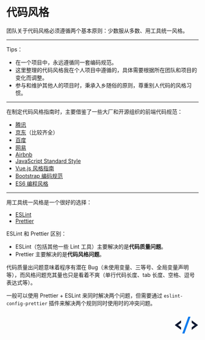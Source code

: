 # 代码风格

团队关于代码风格必须遵循两个基本原则：少数服从多数、用工具统一风格。

<hr>

Tips：

* 在一个项目中，永远遵循同一套编码规范。
* 这里整理的代码风格我在个人项目中遵循的，具体需要根据所在团队和项目的变化而调整。
* 参与和维护其他人的项目时，秉承入乡随俗的原则，尊重别人代码的风格习惯。

<hr>

在制定代码风格指南时，主要借鉴了一些大厂和开源组织的前端代码规范： 

* [腾讯](https://tgideas.qq.com/doc/index.html "TGideas 文档库")
* [京东](https://guide.aotu.io/index.html "凹凸实验室")（比较齐全）
* [百度](https://github.com/ecomfe/spec "spec")
* [网易](http://nec.netease.com/standard "NEC")
* [Airbnb](https://github.com/airbnb/javascript "Airbnb")
* [JavaScript Standard Style](https://github.com/standard/standard "JavaScript Standard Style")
* [Vue.js 风格指南](https://cn.vuejs.org/v2/style-guide/ "Vue.js 风格指南")
* [Bootstrap 编码规范](https://codeguide.bootcss.com/ "Bootstrap 编码规范")
* [ES6 编程风格](https://es6.ruanyifeng.com/#docs/style "Prettier")

<hr>

用工具统一风格是一个很好的选择：

* [ESLint](https://cn.eslint.org/ "ESLint 中文网")
* [Prettier](https://prettier.io/ "Prettier")

ESLint 和 Prettier 区别：

* ESLint（包括其他一些 Lint 工具）主要解决的是**代码质量问题**。
* Prettier 主要解决的是**代码风格问题**。

代码质量出问题意味着程序有潜在 Bug（未使用变量、三等号、全局变量声明等），而风格问题充其量也只是看着不爽（单行代码长度、tab 长度、空格、逗号表达式等）。

一般可以使用 Prettier + ESLint 来同时解决两个问题，但需要通过 `eslint-config-prettier` 插件来解决两个规则同时使用时的冲突问题。

<div style="text-align: right">
  <svg t="1607526012170" class="icon" viewBox="0 0 1024 1024" version="1.1" xmlns="http://www.w3.org/2000/svg" p-id="10484" width="64" height="64"><path d="M737.6 356.608a8.96 8.96 0 0 1 12.096-1.472l235.712 175.36a18.688 18.688 0 0 1 2.88 2.688v0.064a15.808 15.808 0 0 1-2.88 23.04l-235.712 175.36c0 2.56-1.28 4.928-3.328 6.464a8.96 8.96 0 0 1-12.096-1.472 7.936 7.936 0 0 1 1.536-11.456v-83.2c0-2.56 1.28-4.928 3.328-6.464l123.776-92.16-123.776-92.096a7.808 7.808 0 0 1-3.328-6.4V361.6c0-1.792 0.64-3.584 1.792-4.992z m-458.112-3.2c4.736-0.064 8.64 3.584 8.64 8.128v83.2c0 2.56-1.28 4.864-3.328 6.4L161.024 543.36l123.776 92.16c2.112 1.472 3.328 3.84 3.328 6.272v83.328c0 1.792-0.64 3.584-1.792 4.992a8.96 8.96 0 0 1-12.096 1.472L38.528 556.16a15.872 15.872 0 0 1 0-25.792l235.712-175.296a8.704 8.704 0 0 1 5.248-1.728z" fill="#101A33" p-id="10485"></path><path d="M672.576 192H599.936a8.704 8.704 0 0 0-8.192 5.44v0.064L342.72 885.184a8.128 8.128 0 0 0 5.312 10.368c0.96 0.32 1.92 0.448 2.88 0.448h72.96a8.704 8.704 0 0 0 8.192-5.44v-0.064l0.768-2.176 248.064-685.44a8.192 8.192 0 0 0-5.504-10.432A9.28 9.28 0 0 0 672.64 192z" fill="#107CEE" p-id="10486"></path></svg>
</div>

